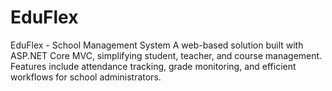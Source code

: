 # EduFlex
EduFlex - School Management System A web-based solution built with ASP.NET Core MVC, simplifying student, teacher, and course management. Features include attendance tracking, grade monitoring, and efficient workflows for school administrators.
